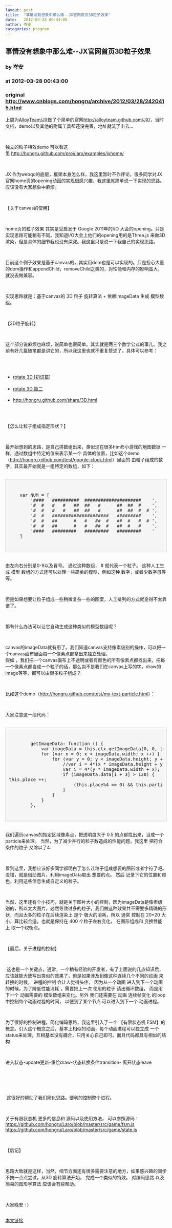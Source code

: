 ```yaml
---
layout: post
title:  "事情没有想象中那么难--JX官网首页3D粒子效果"
date:   2012-03-28 00:43:00
author: 岑安
categories: program
---
```


## 事情没有想象中那么难--JX官网首页3D粒子效果
### by 岑安
### at 2012-03-28 00:43:00
### original <http://www.cnblogs.com/hongru/archive/2012/03/28/2420415.html>

<p>上周为<a href="https://github.com/alloyteam/JX">AlloyTeam/JX</a>做了个简单的官网<a href="http://alloyteam.github.com/JX/">http://alloyteam.github.com/JX/</a>，当时文档，demo以及其他的附属工具都还没完善，地址就流了出去...</p><br><p>独立的粒子特效demo 可以看这里 <a href="http://hongru.github.com/proj/laro/examples/jxhome/">http://hongru.github.com/proj/laro/examples/jxhome/</a></p><br><p>JX 作为webqq的底层，框架本身怎么样，我这里暂时不作评论，很多同学对JX官网home页的opening动画的实现很感兴趣，我这里就简单说一下实现的思路。应该没有大家想象中麻烦。</p><br><p>【关于canvas的使用】</p><br><p>home页的粒子效果 其实是受启发于 Google 2011年的I/O 大会的opening。只是实现思路可能稍有不同。我知道I/O大会上他们的opening用的是Three.js 来做3D渲染，但是具体的细节我也没有深究。我这里只是说一下我自己的实现思路。</p><br><p>目前这个例子效果是基于canvas的，其实用dom也是可以实现的。只是担心大量的dom操作和appendChild，removeChild之类的，对性能和内存的影响蛮大，就没去做兼容。</p><br><p>实现思路就是：基于canvas的 3D 粒子 旋转算法 + 依赖imageData 生成 模型数组。</p><br><p>【3D粒子旋转】</p><br><p>这个部分说麻烦也麻烦，说简单也很简单。其实就是两三个数学公式的事儿。我之前有好几篇随笔都是讲它的，所以我这里也就不重复赘述了。具体可以参考：</p><br><ul><br><li><a href="http://www.cnblogs.com/hongru/archive/2011/09/12/2174187.html">rotate 3D [初识篇]</a></li><br><li><a href="http://www.cnblogs.com/hongru/archive/2011/09/16/2178673.html">rotate 3D 篇二</a></li><br><li><a href="http://hongru.github.com/share/3D.html">http://hongru.github.com/share/3D.html</a></li><br></ul><br><p>【怎么让粒子组成指定形状？】</p><br><p>最开始想到的思路，是自己拼数组出来，类似现在很多html5小游戏的地图数据 一样，通过数组中特定的值来表示某一个 具体的位置，比如这个demo（<a href="http://hongru.github.com/test/google-clock.html">http://hongru.github.com/test/google-clock.html</a>）里面的 由粒子组成的数字，其实最开始就是一组特定的数组，如下：</p><br><div style="background-color:#f5f5f5;border:1px solid #cccccc;padding:10px"><br><pre>    var NUM = [<br>        '####   ##########  #####################    ',<br>        '#  #   #   #   ##  ##   #      ##  ##  #    ',<br>        '#  #   #   #   ##  ##   #      ##  ##  #  # ',<br>        '#  #   #####################   #########    ',<br>        '#  #   ##      #   #   ##  #   ##  #   #  # ',<br>        '#  #   ##      #   #   ##  #   ##  #   #    ',<br>        '####   #########   #########   #########    '<br>    ]<br></pre><br></div><br><p>由左向右分别是0-9以及冒号。 通过这种数组， # 就代表一个粒子。 这种人工生成 模型 数组的方式还可以处理一些简单的模型，例如这种 数字，或者少数字母等等。</p><br><p>但是如果想要让粒子组成一些稍微复杂一些的图案，人工排列的方式就变得不太靠谱了。</p><br><p>那有什么办法可以让它自动生成这种类似的模型数组呢？</p><br><p>canvas的imageData就有用了。我们知道canvas支持像素级别的操作，可以把一个canvas画布里面每一个像素点都拿出来独立处理。<br>假如 ，我们把一个canvas画布上不透明或者有颜色的所有像素点都找出来，把每一个像素点都当成一个粒子的话，那么岂不是我们在canvas上写的字，draw的image等等，都可以由很多粒子组成？</p><br><p>比如这个demo（<a href="http://hongru.github.com/test/my-text-particle.html">http://hongru.github.com/test/my-text-particle.html</a>）：</p><br><p>大家注意这一段代码：</p><br><div style="background-color:#f5f5f5;border:1px solid #cccccc;padding:10px"><br><pre>        getImageData: function () {<br>            var imageData = this.ctx.getImageData(0, 0, this.canvas.width, this.canvas.height);<br>            for (var x = 0; x &lt; imageData.width; x ++) {<br>                for (var y = 0; y &lt; imageData.height; y ++) {<br>                    //var i = 4*(x * imageData.height + y);<br>                    var i = 4*(y * imageData.width + x);<br>                    if (imageData.data[i + 3] &gt; 128) {<br>this.place ++;<br>                        (this.place%4 == 0) &amp;&amp; this.particles.push(new Particle(x, y, this.canvas));<br>                    }<br>                }<br>            }<br>        },<br></pre><br></div><br><p>我们遍历canvas的指定区域像素点，把透明度大于 0.5 的点都找出来，当成一个particle来处理。 当然，为了减少并行的粒子数造成的性能问题，我这里 把符合 条件的粒子 又除以了4.</p><br><p>看到这里，我想应该好多同学都明白了怎么让粒子组成想要的图形或者字符了吧。没错，就是借助图片，利用imageData取出 想要的点。 然后 记录下它的位置和颜色，利用这些信息生成自定义的粒子。　　</p><br><p>当然，这里还有个小技巧，就是关于图片大小的控制，因为imageData是像素级别的，所以太大图片，必然导致过多的粒子，我们做这种效果并不需要多精确的形状，而且太多的粒子在后续渲染上 是个 极大的消耗，所以 通常 控制在 20*20 大小，算比较合适，也就是保持在 400 个粒子左右变化， 在图形组成和 变换性能上 取一个权衡点。</p><br><p>【最后，关于进程的控制】　　</p><br><p> 这也是一个关键点，通常，一个稍有经验的开发者，有了上面说的几点知识后，应该就能大致写出类似的效果了，但是如果涉及到像这种连续几个不同的动画 来 转换的时候， 进程的控制 会让人觉得头疼， 因为从一个动画 进入到下一个动画的时候，为了降低性能消耗 ，需要把上一次 使用的粒子 请出循环数组， 而是用下一个 动画需要的 模型数组来变化。另外 我们还需要在 动画 连续帧变化 的loop 中控制每个动画过程的时间， 以便到了某个节点 可以进入到下一个 动画进程。</p><br><p>为了很好的控制进程，简化编码思路，我这里引入了一个 【有限状态机 FSM】的概念。引入这个概念之后，基本上相似的动画，每个动画进程可以独立成 一个 status来处理，互相基本没有耦合，只用关心自己即可。而且代码都具有相似的结构</p><br><p>进入状态-update更新-重绘draw-状态转换条件transition- 离开状态leave </p><br><p><img src="http://pic002.cnblogs.com/images/2012/160412/2012032800370259.png" alt=""></p><br><p> 这很好的帮助了我们简化思路。便利的控制整个进程。</p><br><p>关于有限状态机 更多的信息和 源码以及使用方法， 可以参照源码：<br><a href="https://github.com/hongru/Laro/blob/master/src/game/fsm.js">https://github.com/hongru/Laro/blob/master/src/game/fsm.js</a><br><a href="https://github.com/hongru/Laro/blob/master/src/game/state.js">https://github.com/hongru/Laro/blob/master/src/game/state.js</a></p><br><p>【后记】</p><br><p>思路大致就是这样，当然，细节方面还有很多需要注意的地方，如果感兴趣的同学不妨一点点尝试，从3D 旋转算法开始， 完成一个类似的特效。 对编码思路 以及 简易的图形学算法 应该会有些帮助。</p><br><p>大家晚安 : ) </p><img src="http://www.cnblogs.com/hongru/aggbug/2420415.html?type=1" width="1" height="1" alt=""><p><a href="http://www.cnblogs.com/hongru/archive/2012/03/28/2420415.html">本文链接</a></p>